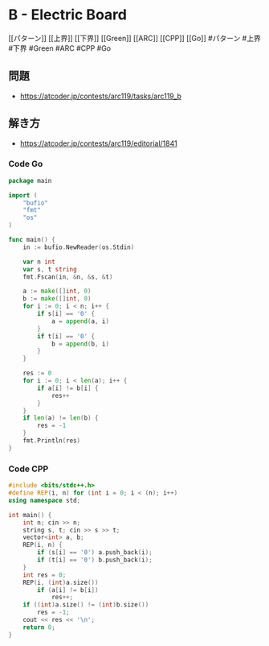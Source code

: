 # B - Electric Board
[[パターン]] [[上界]] [[下界]] [[Green]] [[ARC]] [[CPP]] [[Go]]
#パターン #上界 #下界 #Green #ARC #CPP #Go 

## 問題
- https://atcoder.jp/contests/arc119/tasks/arc119_b

## 解き方
- https://atcoder.jp/contests/arc119/editorial/1841

### Code Go
```go
package main

import (
	"bufio"
	"fmt"
	"os"
)

func main() {
	in := bufio.NewReader(os.Stdin)

	var n int
	var s, t string
	fmt.Fscan(in, &n, &s, &t)

	a := make([]int, 0)
	b := make([]int, 0)
	for i := 0; i < n; i++ {
		if s[i] == '0' {
			a = append(a, i)
		}
		if t[i] == '0' {
			b = append(b, i)
		}
	}

	res := 0
	for i := 0; i < len(a); i++ {
		if a[i] != b[i] {
			res++
		}
	}
	if len(a) != len(b) {
		res = -1
	}
	fmt.Println(res)
}
```

### Code CPP
```c++
#include <bits/stdc++.h>
#define REP(i, n) for (int i = 0; i < (n); i++)
using namespace std;

int main() {
	int n; cin >> n;
	string s, t; cin >> s >> t;
	vector<int> a, b;
	REP(i, n) {
		if (s[i] == '0') a.push_back(i);
		if (t[i] == '0') b.push_back(i);
	}
	int res = 0;
	REP(i, (int)a.size())
		if (a[i] != b[i])
			res++;
	if ((int)a.size() != (int)b.size())
		res = -1;
	cout << res << '\n';
    return 0;
}
```